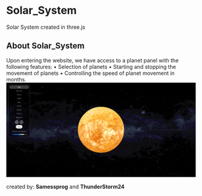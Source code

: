 # Solar_System

Solar System created in three.js

## About Solar_System

Upon entering the website, we have access to a planet panel with the following features:
• Selection of planets
• Starting and stopping the movement of planets
• Controlling the speed of planet movement in months.
![Photo](photos/Screen1.png)

created by: <b>Samessprog</b> and <b>ThunderStorm24</b>
